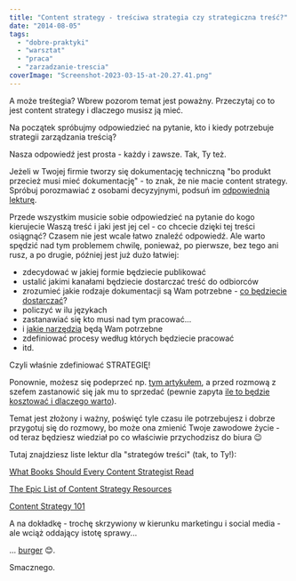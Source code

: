 ```yaml
---
title: "Content strategy - treściwa strategia czy strategiczna treść?"
date: "2014-08-05"
tags:
  - "dobre-praktyki"
  - "warsztat"
  - "praca"
  - "zarzadzanie-trescia"
coverImage: "Screenshot-2023-03-15-at-20.27.41.png"
---
```


A może treśtegia? Wbrew pozorom temat jest poważny. Przeczytaj co to jest
content strategy i dlaczego musisz ją mieć.

Na początek spróbujmy odpowiedzieć na pytanie, kto i kiedy potrzebuje strategii
zarządzania treścią?

Nasza odpowiedź jest prosta - każdy i zawsze. Tak, Ty też.

Jeżeli w Twojej firmie tworzy się dokumentację techniczną "bo produkt przecież
musi mieć dokumentację" - to znak, że nie macie content strategy. Spróbuj
porozmawiać z osobami decyzyjnymi, podsuń im
[odpowiednią lekturę](http://www.tcworld.info/rss/article/a-business-case-for-technical-communication-facts-figures/).

Przede wszystkim musicie sobie odpowiedzieć na pytanie do kogo kierujecie Waszą
treść i jaki jest jej cel - co chcecie dzięki tej treści osiągnąć? Czasem nie
jest wcale łatwo znaleźć odpowiedź. Ale warto spędzić nad tym problemem chwilę,
ponieważ, po pierwsze, bez tego ani rusz, a po drugie, później jest już dużo
łatwiej:

- zdecydować w jakiej formie będziecie publikować
- ustalić jakimi kanałami będziecie dostarczać treść do odbiorców
- zrozumieć jakie rodzaje dokumentacji są Wam potrzebne -
  [co będziecie dostarczać](http://techwriter.pl/category/warsztat/przyklady/)?
- policzyć w ilu językach
- zastanawiać się kto musi nad tym pracować...
- i [jakie narzędzia](http://techwriter.pl/category/warsztat/narzedzia/) będą
  Wam potrzebne
- zdefiniować procesy według których będziecie pracować
- itd.

Czyli właśnie zdefiniować STRATEGIĘ!

Ponownie, możesz się podeprzeć
np. [tym artykułem](http://www.contentrules.com/blog/top-6-questions-ask-creating-content-strategy/),
a przed rozmową z szefem zastanowić się jak mu to sprzedać (pewnie zapyta
[ile to będzie kosztować i dlaczego warto](http://www.scriptorium.com/2014/06/keys-to-content-strategy-roi/)).

Temat jest złożony i ważny, poświęć tyle czasu ile potrzebujesz i dobrze
przygotuj się do rozmowy, bo może ona zmienić Twoje zawodowe życie - od teraz
będziesz wiedział po co właściwie przychodzisz do biura 😉

Tutaj znajdziesz liste lektur dla "strategów treści" (tak, to Ty!):

[What Books Should Every Content Strategist Read](http://thecontentwrangler.com/2014/06/27/what-books-should-every-content-strategist-read/)

[The Epic List of Content Strategy Resources](http://www.jonathoncolman.org/2013/02/04/content-strategy-resources/)

[Content Strategy 101](http://contentstrategy101.com/)

A na dokładkę - trochę skrzywiony w kierunku marketingu i social media - ale
wciąż oddający istotę sprawy...

...
[burger](http://www.socialmediaexplorer.com/social-media-marketing/the-content-strategy-burger-infographic/)
😊.

Smacznego.
